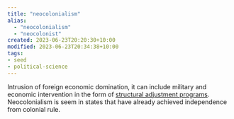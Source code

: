 ```yaml
---
title: "neocolonialism"
alias:
  - "neocolonialism"
  - "neocolonist"
created: 2023-06-23T20:20:30+10:00
modified: 2023-06-23T20:34:38+10:00
tags:
- seed
- political-science
---
```


Intrusion of foreign economic domination, it can include military and economic intervention in the form of [structural adjustment programs](notes/structural-adjustment-programs.md). Neocolonialism is seem in states that have already achieved independence from colonial rule.